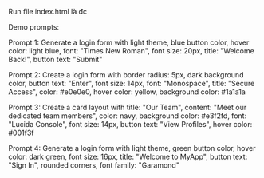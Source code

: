 Run file index.html là đc

Demo prompts:

Prompt 1:
Generate a login form with light theme, blue button color, hover color: light blue, font: "Times New Roman", font size: 20px, title: "Welcome Back!", button text: "Submit"

Prompt 2:
Create a login form with border radius: 5px, dark background color, button text: "Enter", font size: 14px, font: "Monospace", title: "Secure Access", color: #e0e0e0, hover color: yellow, background color: #1a1a1a

Prompt 3:
Create a card layout with title: "Our Team", content: "Meet our dedicated team members", color: navy, background color: #e3f2fd, font: "Lucida Console", font size: 14px, button text: "View Profiles", hover color: #001f3f

Prompt 4:
Generate a login form with light theme, green button color, hover color: dark green, font size: 16px, title: "Welcome to MyApp", button text: "Sign In", rounded corners, font family: "Garamond"
